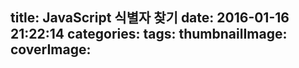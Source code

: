 title: JavaScript 식별자 찾기
date: 2016-01-16 21:22:14
categories:
tags:
thumbnailImage:
coverImage:
---
